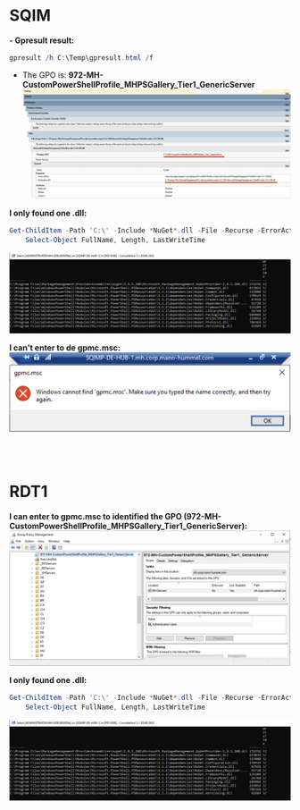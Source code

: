 
# **SQIM** 

**- Gpresult result:**
```powershell
gpresult /h C:\Temp\gpresult.html /f
```

- The GPO is: **972-MH-CustomPowerShellProfile_MHPSGallery_Tier1_GenericServer**
![alt text](image-3.png)

**I only found one .dll:**<br>

```powershell
Get-ChildItem -Path 'C:\' -Include *NuGet*.dll -File -Recurse -ErrorAction SilentlyContinue |
    Select-Object FullName, Length, LastWriteTime
 ```   
![alt text](image-1.png)

**I can't enter to de gpmc.msc:**<br>
![alt text](image-2.png)

<br><br>


# **RDT1** 

**I can enter to gpmc.msc to identified the GPO (972-MH-CustomPowerShellProfile_MHPSGallery_Tier1_GenericServer):**<br>
![alt text](image-4.png)

**I only found one .dll:**<br>

```powershell
Get-ChildItem -Path 'C:\' -Include *NuGet*.dll -File -Recurse -ErrorAction SilentlyContinue |
    Select-Object FullName, Length, LastWriteTime
 ```
   
![alt text](image-1.png)
